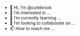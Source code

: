 - 👋 Hi, I’m @colebrook
- 👀 I’m interested in ...
- 🌱 I’m currently learning ...
- 💞️ I’m looking to collaborate on ...
- 📫 How to reach me ...

<!---
colebrook/colebrook is a ✨ special ✨ repository because its `README.md` (this file) appears on your GitHub profile.
You can click the Preview link to take a look at your changes.
--->
